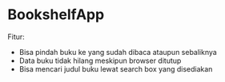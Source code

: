 # BookshelfApp

Fitur:
- Bisa pindah buku ke yang sudah dibaca ataupun sebaliknya
- Data buku tidak hilang meskipun browser ditutup
- Bisa mencari judul buku lewat search box yang disediakan
